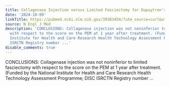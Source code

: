 ```yaml
---
title: Collagenase Injection versus Limited Fasciectomy for Dupuytren's Contracture
date: '2024-10-09'
linkTitle: https://pubmed.ncbi.nlm.nih.gov/39383454/?utm_source=curl&utm_medium=rss&utm_campaign=pubmed-2&utm_content=1LIK-026Y9bjRE4xDQ231BSa89BnY4O2Rfi-9WXQd8C31C6cqE&fc=20211015124055&ff=20241009193150&v=2.18.0.post9+e462414
source: N Engl J Med
description: 'CONCLUSIONS: Collagenase injection was not noninferior to limited fasciectomy
  with respect to the score on the PEM at 1 year after treatment. (Funded by the National
  Institute for Health and Care Research Health Technology Assessment Programme; DISC
  ISRCTN Registry number ...'
disable_comments: true
---
```

CONCLUSIONS: Collagenase injection was not noninferior to limited fasciectomy with respect to the score on the PEM at 1 year after treatment. (Funded by the National Institute for Health and Care Research Health Technology Assessment Programme; DISC ISRCTN Registry number ...